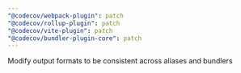 ```yaml
---
"@codecov/webpack-plugin": patch
"@codecov/rollup-plugin": patch
"@codecov/vite-plugin": patch
"@codecov/bundler-plugin-core": patch
---
```


Modify output formats to be consistent across aliases and bundlers
